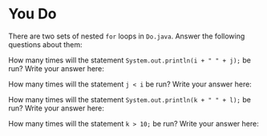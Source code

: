 # You Do

There are two sets of nested `for` loops in `Do.java`. Answer the following questions about them:

How many times will the statement `System.out.println(i + " " + j);` be run? Write your answer here: 

How many times will the statement `j < i` be run? Write your answer here: 

How many times will the statement `System.out.println(k + " " + l);` be run? Write your answer here: 

How many times will the statement `k > 10;` be run? Write your answer here: 